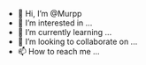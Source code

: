 - 👋 Hi, I’m @Murpp
- 👀 I’m interested in ...
- 🌱 I’m currently learning ...
- 💞️ I’m looking to collaborate on ...
- 📫 How to reach me ...

<!---
Murpp/Murpp is a ✨ special ✨ repository because its `README.md` (this file) appears on your GitHub profile.
You can click the Preview link to take a look at your changes.
--->

